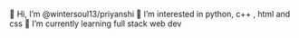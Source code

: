 👋 Hi, I’m @wintersoul13/priyanshi
👀 I’m interested in python, c++ , html and css 
🌱 I’m currently learning full stack web dev 



<!---
wintersoul13/wintersoul13 is a ✨ special ✨ repository because its `README.md` (this file) appears on your GitHub profile.
You can click the Preview link to take a look at your changes.
--->
